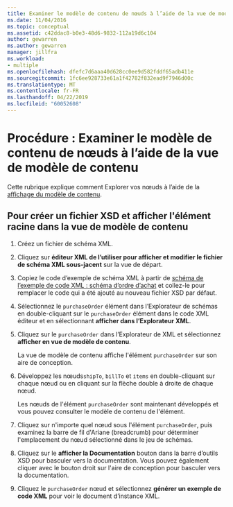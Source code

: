 ```yaml
---
title: Examiner le modèle de contenu de nœuds à l’aide de la vue de modèle de contenu dans le Concepteur de schémas XML
ms.date: 11/04/2016
ms.topic: conceptual
ms.assetid: c42ddac8-b0e3-48d6-9832-112a19d6c104
author: gewarren
ms.author: gewarren
manager: jillfra
ms.workload:
- multiple
ms.openlocfilehash: dfefc7d6aaa40d628cc0ee9d582fddf65adb411e
ms.sourcegitcommit: 1fc6ee928733e61a1f42782f832ead9f7946d00c
ms.translationtype: MT
ms.contentlocale: fr-FR
ms.lasthandoff: 04/22/2019
ms.locfileid: "60052608"
---
```

# <a name="how-to-examine-the-content-model-of-nodes-using-the-content-model-view"></a>Procédure : Examiner le modèle de contenu de nœuds à l’aide de la vue de modèle de contenu

Cette rubrique explique comment Explorer vos nœuds à l’aide de la [affichage du modèle de contenu](../xml-tools/content-model-view.md).

## <a name="to-create-a-new-xsd-file-and-display-the-root-element-in-the-content-model-view"></a>Pour créer un fichier XSD et afficher l'élément racine dans la vue de modèle de contenu

1. Créez un fichier de schéma XML.

2. Cliquez sur **éditeur XML de l’utiliser pour afficher et modifier le fichier de schéma XML sous-jacent** sur la vue de départ.

3. Copiez le code d’exemple de schéma XML à partir de [schéma de l’exemple de code XML : schéma d’ordre d’achat](../xml-tools/sample-xsd-file-purchase-order-schema.md) et collez-le pour remplacer le code qui a été ajouté au nouveau fichier XSD par défaut.

4. Sélectionnez le `purchaseOrder` élément dans l’Explorateur de schémas en double-cliquant sur le `purchaseOrder` élément dans le code XML éditeur et en sélectionnant **afficher dans l’Explorateur XML**.

5. Cliquez sur le `purchaseOrder` dans l’Explorateur de XML et sélectionnez **afficher en vue de modèle de contenu**.

     La vue de modèle de contenu affiche l'élément `purchaseOrder` sur son aire de conception.

6. Développez les nœuds`shipTo`, `billTo` et `items` en double-cliquant sur chaque nœud ou en cliquant sur la flèche double à droite de chaque nœud.

     Les nœuds de l'élément `purchaseOrder` sont maintenant développés et vous pouvez consulter le modèle de contenu de l'élément.

7. Cliquez sur n'importe quel nœud sous l'élément `purchaseOrder`, puis examinez la barre de fil d'Ariane (breadcrumb) pour déterminer l'emplacement du nœud sélectionné dans le jeu de schémas.

8. Cliquez sur le **afficher la Documentation** bouton dans la barre d’outils XSD pour basculer vers la documentation. Vous pouvez également cliquer avec le bouton droit sur l'aire de conception pour basculer vers la documentation.

9. Cliquez le `purchaseOrder` nœud et sélectionnez **générer un exemple de code XML** pour voir le document d’instance XML.